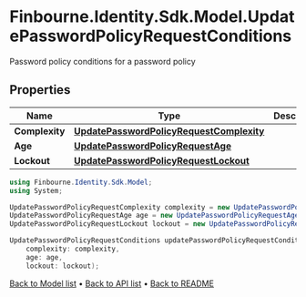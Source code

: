 # Finbourne.Identity.Sdk.Model.UpdatePasswordPolicyRequestConditions
Password policy conditions for a password policy

## Properties

Name | Type | Description | Notes
------------ | ------------- | ------------- | -------------
**Complexity** | [**UpdatePasswordPolicyRequestComplexity**](UpdatePasswordPolicyRequestComplexity.md) |  | 
**Age** | [**UpdatePasswordPolicyRequestAge**](UpdatePasswordPolicyRequestAge.md) |  | 
**Lockout** | [**UpdatePasswordPolicyRequestLockout**](UpdatePasswordPolicyRequestLockout.md) |  | 

```csharp
using Finbourne.Identity.Sdk.Model;
using System;

UpdatePasswordPolicyRequestComplexity complexity = new UpdatePasswordPolicyRequestComplexity();
UpdatePasswordPolicyRequestAge age = new UpdatePasswordPolicyRequestAge();
UpdatePasswordPolicyRequestLockout lockout = new UpdatePasswordPolicyRequestLockout();

UpdatePasswordPolicyRequestConditions updatePasswordPolicyRequestConditionsInstance = new UpdatePasswordPolicyRequestConditions(
    complexity: complexity,
    age: age,
    lockout: lockout);
```

[Back to Model list](../README.md#documentation-for-models) &#8226; [Back to API list](../README.md#documentation-for-api-endpoints) &#8226; [Back to README](../README.md)
